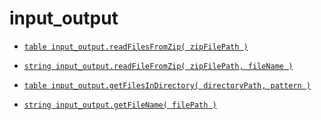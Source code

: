 # input_output

- [`table input_output.readFilesFromZip( zipFilePath )`](ReadFilesFromZip.md)

- [`string input_output.readFileFromZip( zipFilePath, fileName )`](ReadFileFromZip.md)

- [`table input_output.getFilesInDirectory( directoryPath, pattern )`](GetFilesInDirectory.md)

- [`string input_output.getFileName( filePath )`](GetFileName.md)